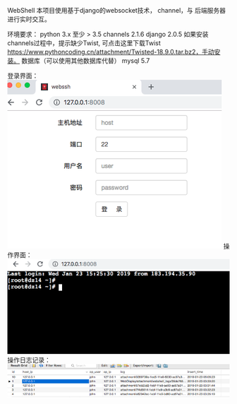 WebShell
本项目使用基于django的websocket技术， channel，与 后端服务器进行实时交互。

环境要求：
python 3.x 至少 > 3.5
channels  2.1.6
django 2.0.5
如果安装channels过程中，提示缺少Twist, 可点击这里下载Twist https://www.pythoncoding.cn/attachment/Twisted-18.9.0.tar.bz2，手动安装。
数据库（可以使用其他数据库代替）
mysql 5.7

登录界面：
![56774795.png](WebShell/readme_files/56774795.png)
操作界面：
![56869860.png](WebShell/readme_files/56869860.png)
操作日志记录：
![56947662.png](WebShell/readme_files/56947662.png)


